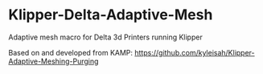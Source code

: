 # Klipper-Delta-Adaptive-Mesh
Adaptive mesh macro for Delta 3d Printers running Klipper

Based on and developed from KAMP: https://github.com/kyleisah/Klipper-Adaptive-Meshing-Purging
